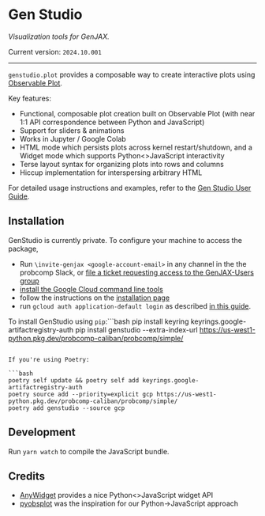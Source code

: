 # Gen Studio
_Visualization tools for GenJAX._

Current version: `2024.10.001`

-----

`genstudio.plot` provides a composable way to create interactive plots using [Observable Plot](https://observablehq.com/plot/).

Key features:

- Functional, composable plot creation built on Observable Plot (with near 1:1 API correspondence between Python and JavaScript)
- Support for sliders & animations
- Works in Jupyter / Google Colab
- HTML mode which persists plots across kernel restart/shutdown, and a Widget mode which supports Python<>JavaScript interactivity
- Terse layout syntax for organizing plots into rows and columns
- Hiccup implementation for interspersing arbitrary HTML

For detailed usage instructions and examples, refer to the [Gen Studio User Guide](https://studio.gen.dev).

## Installation

GenStudio is currently private. To configure your machine to access the package,

- Run `\invite-genjax <google-account-email>` in any channel in the the probcomp Slack, or [file a ticket requesting access to the GenJAX-Users
group](https://github.com/probcomp/genjax/issues/new?assignees=sritchie&projects=&template=access.md&title=%5BACCESS%5D)
- [install the Google Cloud command line tools](https://cloud.google.com/sdk/docs/install)
- follow the instructions on the [installation page](https://cloud.google.com/sdk/docs/install)
- run `gcloud auth application-default login` as described [in this guide](https://cloud.google.com/sdk/docs/initializing).

To install GenStudio using `pip`:```bash
pip install keyring keyrings.google-artifactregistry-auth
pip install genstudio --extra-index-url https://us-west1-python.pkg.dev/probcomp-caliban/probcomp/simple/
```

If you're using Poetry:

```bash
poetry self update && poetry self add keyrings.google-artifactregistry-auth
poetry source add --priority=explicit gcp https://us-west1-python.pkg.dev/probcomp-caliban/probcomp/simple/
poetry add genstudio --source gcp
```

## Development

Run `yarn watch` to compile the JavaScript bundle.

## Credits

- [AnyWidget](https://github.com/manzt/anywidget) provides a nice Python<>JavaScript widget API
- [pyobsplot](https://github.com/juba/pyobsplot) was the inspiration for our Python->JavaScript approach
